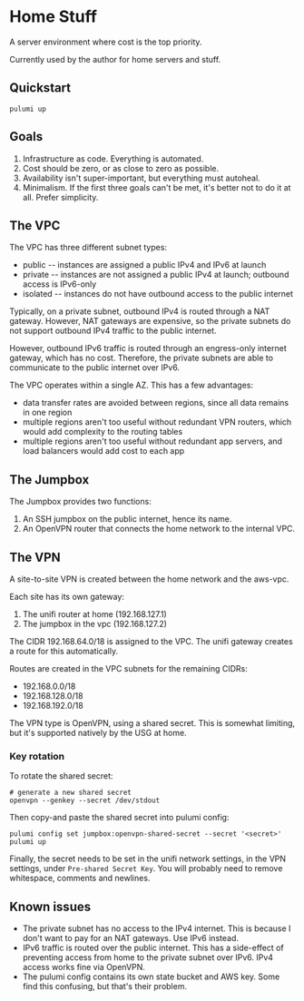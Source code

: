 # Home Stuff

A server environment where cost is the top priority.

Currently used by the author for home servers and stuff.

## Quickstart

```
pulumi up
```

## Goals

1. Infrastructure as code. Everything is automated.
2. Cost should be zero, or as close to zero as possible.
3. Availability isn't super-important, but everything must autoheal.
4. Minimalism. If the first three goals can't be met, it's better not to do it at all. Prefer simplicity.

## The VPC

The VPC has three different subnet types:

-   public -- instances are assigned a public IPv4 and IPv6 at launch
-   private -- instances are not assigned a public IPv4 at launch; outbound access is IPv6-only
-   isolated -- instances do not have outbound access to the public internet

Typically, on a private subnet, outbound IPv4 is routed through a NAT gateway. However, NAT gateways are expensive, so the private subnets do not support outbound IPv4 traffic to the public internet.

However, outbound IPv6 traffic is routed through an engress-only internet gateway, which has no cost. Therefore, the private subnets are able to communicate to the public internet over IPv6.

The VPC operates within a single AZ. This has a few advantages:

-   data transfer rates are avoided between regions, since all data remains in one region
-   multiple regions aren't too useful without redundant VPN routers, which would add complexity to the routing tables
-   multiple regions aren't too useful without redundant app servers, and load balancers would add cost to each app

## The Jumpbox

The Jumpbox provides two functions:

1. An SSH jumpbox on the public internet, hence its name.
2. An OpenVPN router that connects the home network to the internal VPC.

## The VPN

A site-to-site VPN is created between the home network and the aws-vpc.

Each site has its own gateway:

1. The unifi router at home (192.168.127.1)
2. The jumpbox in the vpc (192.168.127.2)

The CIDR 192.168.64.0/18 is assigned to the VPC. The unifi gateway creates a route for this automatically.

Routes are created in the VPC subnets for the remaining CIDRs:

-   192.168.0.0/18
-   192.168.128.0/18
-   192.168.192.0/18

The VPN type is OpenVPN, using a shared secret. This is somewhat limiting, but it's supported natively by the USG at home.

### Key rotation

To rotate the shared secret:

```
# generate a new shared secret
openvpn --genkey --secret /dev/stdout
```

Then copy-and paste the shared secret into pulumi config:

```
pulumi config set jumpbox:openvpn-shared-secret --secret '<secret>'
pulumi up
```

Finally, the secret needs to be set in the unifi network settings, in the VPN settings, under `Pre-shared Secret Key`. You will probably need to remove whitespace, comments and newlines.

## Known issues

-   The private subnet has no access to the IPv4 internet. This is because I don't want to pay for an NAT gateways. Use IPv6 instead.
-   IPv6 traffic is routed over the public internet. This has a side-effect of preventing access from home to the private subnet over IPv6. IPv4 access works fine via OpenVPN.
-   The pulumi config contains its own state bucket and AWS key. Some find this confusing, but that's their problem.
